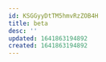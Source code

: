 ```yaml
---
id: KSGGyyDtTM5hmvRzZOB4H
title: beta
desc: ''
updated: 1641863194892
created: 1641863194892
---
```


